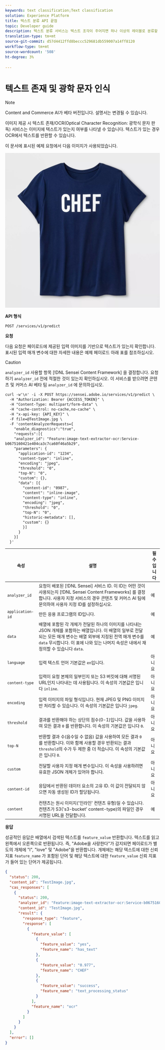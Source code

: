 ```yaml
---
keywords: text classification;Text classification
solution: Experience Platform
title: 텍스트 분류 API 끝점
topic: Developer guide
description: 텍스트 분류 서비스는 텍스트 조각이 주어지면 하나 이상의 레이블로 분류할 수 있습니다. 분류는 단일 레이블, 다중 레이블 또는 계층일 수 있습니다.
translation-type: tm+mt
source-git-commit: d57d4412ffd8beccc529681db559007a14ff8120
workflow-type: tm+mt
source-wordcount: '508'
ht-degree: 3%

---
```



# 텍스트 존재 및 광학 문자 인식

>[!NOTE]
>
>Content and Commerce AI가 베타 버전입니다. 설명서는 변경될 수 있습니다.

이미지 제공 시 텍스트 존재/OCR(Optical Character Recognition: 광학식 문자 판독) 서비스는 이미지에 텍스트가 있는지 여부를 나타낼 수 있습니다. 텍스트가 있는 경우 OCR에서 텍스트를 반환할 수 있습니다.

이 문서에 표시된 예제 요청에서 다음 이미지가 사용되었습니다.

![테스트 이미지](../images/shef.jpeg)

**API 형식**

```http
POST /services/v1/predict
```

**요청**

다음 요청은 페이로드에 제공된 입력 이미지를 기반으로 텍스트가 있는지 확인합니다. 표시된 입력 매개 변수에 대한 자세한 내용은 예제 페이로드 아래 표를 참조하십시오.

>[!CAUTION]
>
>`analyzer_id` 사용할 항목 [!DNL Sensei Content Framework] 을 결정합니다. 요청하기 `analyzer_id` 전에 적절한 것이 있는지 확인하십시오. 이 서비스를 받으려면 콘텐츠 및 커머스 AI 베타 팀 `analyzer_id` 에 문의하십시오.

```SHELL
curl -w'\n' -i -X POST https://sensei.adobe.io/services/v1/predict \
  -H "Authorization: Bearer {ACCESS_TOKEN}" \
  -H "Content-Type: multipart/form-data" \
  -H "cache-control: no-cache,no-cache" \
  -H "x-api-key: {API_KEY}" \
  -F file=@TestImage.jpg \
  -F 'contentAnalyzerRequests={
    "enable_diagnostics":"true",
    "requests":[{
    "analyzer_id": "Feature:image-text-extractor-ocr:Service-b0675160421e404ca3c7ca60f46a5b29",
    "parameters": {
      "application-id": "1234",
      "content-type": "inline",
      "encoding": "jpeg",
      "threshold": "0",
      "top-N": "0",
      "custom": {},
      "data": [{
        "content-id": "0987",
        "content": "inline-image",
        "content-type": "inline",
        "encoding": "jpeg",
        "threshold": "0",
        "top-N": "0",
        "historic-metadata": [],
        "custom": {}
        }]
      }
    }]
  }'
```

| 속성 | 설명 | 필수입니다 |
| --- | --- | --- |
| `analyzer_id` | 요청이 배포된 [!DNL Sensei] 서비스 ID. 이 ID는 어떤 것이 사용되는지 [!DNL Sensei Content Frameworks] 를 결정합니다. 사용자 지정 서비스의 경우 콘텐츠 및 커머스 AI 팀에 문의하여 사용자 지정 ID를 설정하십시오. | 예 |
| `application-id` | 만든 응용 프로그램의 ID입니다. | 예 |
| `data` | 배열에 포함된 각 개체가 전달된 하나의 이미지를 나타내는 JSON 개체를 포함하는 배열입니다. 이 배열의 일부로 전달되는 모든 매개 변수는 배열 외부에 지정된 전역 매개 변수를 `data` 무시합니다. 이 표에 나와 있는 나머지 속성은 내에서 재정의할 수 있습니다 `data`. | 예 |
| `language` | 입력 텍스트 언어 기본값은 `en`입니다. | 아니요 |
| `content-type` | 입력이 요청 본체의 일부인지 또는 S3 버킷에 대해 서명된 URL인지 나타내는 데 사용됩니다. 이 속성의 기본값은 입니다 `inline`. | 아니요 |
| `encoding` | 입력 이미지의 파일 형식입니다. 현재 JPEG 및 PNG 이미지만 처리할 수 있습니다. 이 속성의 기본값은 입니다 `jpeg`. | 아니요 |
| `threshold` | 결과를 반환해야 하는 상단의 점수(0-1)입니다. 값을 사용하여 모든 결과 `0` 를 반환합니다. 이 속성의 기본값은 입니다 `0`. | 아니요 |
| `top-N` | 반환할 결과 수(음수일 수 없음) 값을 사용하여 모든 결과 `0` 를 반환합니다. 이와 함께 사용할 경우 반환되는 결과 `threshold`의 수가 두 제한 중 더 적습니다. 이 속성의 기본값은 입니다 `0`. | 아니요 |
| `custom` | 전달할 사용자 지정 매개 변수입니다. 이 속성을 사용하려면 유효한 JSON 개체가 있어야 합니다. | 아니요 |
| `content-id` | 응답에서 반환된 데이터 요소의 고유 ID. 이 값이 전달되지 않으면 자동 생성된 ID가 할당됩니다. | 아니요 |
| `content` | 컨텐츠는 원시 이미지(&#39;인라인&#39; 컨텐츠 유형)일 수 있습니다. <br> 컨텐츠가 S3(&#39;s3-bucket&#39; content-type)의 파일인 경우 서명된 URL을 전달합니다. | 예 |

**응답**

성공적인 응답은 배열에서 검색된 텍스트를 `feature_value` 반환합니다. 텍스트를 읽고 왼쪽에서 오른쪽으로 반환됩니다. 즉, &quot;Adobe을 사랑한다&quot;가 감지되면 페이로드가 별도의 개체에 &quot;I&quot;, &quot;love&quot; 및 &quot;Adobe&quot;을 반환합니다. 개체에는 해당 텍스트에 대한 신뢰 지표 `feature_name` 가 포함된 단어 및 해당 텍스트에 대한 `feature_value` 신뢰 지표가 들어 있는 단어가 제공됩니다.

```json
{
  "status": 200,
  "content_id": "TestImage.jpg",
  "cas_responses": [
    {
      "status": 200,
      "analyzer_id": "Feature:image-text-extractor-ocr:Service-b0675160421e404ca3c7ca60f46a5b29",
      "content_id": "TestImage.jpg",
      "result": {
        "response_type": "feature",
        "response": [
          {
            "feature_value": [
              {
                "feature_value": "yes",
                "feature_name": "has_text"
              },
              {
                "feature_value": "0.977",
                "feature_name": "CHEF"
              },
              {
                "feature_value": "success",
                "feature_name": "text_processing_status"
              }
            ],
            "feature_name": "ocr"
          }
        ]
      }
    }
  ],
  "error": []
}
```
